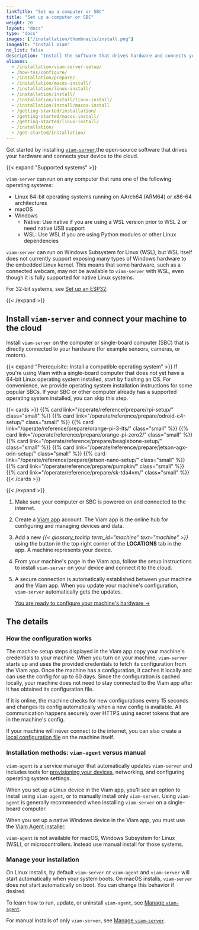```yaml
---
linkTitle: "Set up a computer or SBC"
title: "Set up a computer or SBC"
weight: 20
layout: "docs"
type: "docs"
images: ["/installation/thumbnails/install.png"]
imageAlt: "Install Viam"
no_list: false
description: "Install the software that drives hardware and connects your device to the cloud."
aliases:
  - /installation/viam-server-setup/
  - /how-tos/configure/
  - /installation/prepare/
  - /installation/macos-install/
  - /installation/linux-install/
  - /installation/install/
  - /installation/install/linux-install/
  - /installation/install/macos-install
  - /getting-started/installation/
  - /getting-started/macos-install/
  - /getting-started/linux-install/
  - /installation/
  - /get-started/installation/
---
```


Get started by installing [`viam-server`](/operate/reference/viam-server/),the open-source software that drives your hardware and connects your device to the cloud.

{{< expand "Supported systems" >}}

`viam-server` can run on any computer that runs one of the following operating systems:

- Linux 64-bit operating systems running on AArch64 (ARM64) or x86-64 architectures
- macOS
- Windows
  - Native: Use native if you are using a WSL version prior to WSL 2 or need native USB support
  - WSL: Use WSL if you are using Python modules or other Linux dependencies

`viam-server` can run on Windows Subsystem for Linux (WSL), but WSL itself does not currently support exposing many types of Windows hardware to the embedded Linux kernel.
This means that some hardware, such as a connected webcam, may not be available to `viam-server` with WSL, even though it is fully supported for native Linux systems.

For 32-bit systems, see [Set up an ESP32](/operate/get-started/setup-micro/).

{{< /expand >}}

## Install `viam-server` and connect your machine to the cloud

Install `viam-server` on the computer or single-board computer (SBC) that is directly connected to your hardware (for example sensors, cameras, or motors).

{{< expand "Prerequisite: Install a compatible operating system" >}}
If you're using Viam with a single-board computer that does not yet have a 64-bit Linux operating system installed, start by flashing an OS.
For convenience, we provide operating system installation instructions for some popular SBCs.
If your SBC or other computer already has a supported operating system installed, you can skip this step.

{{< cards >}}
{{% card link="/operate/reference/prepare/rpi-setup/" class="small" %}}
{{% card link="/operate/reference/prepare/odroid-c4-setup/" class="small" %}}
{{% card link="/operate/reference/prepare/orange-pi-3-lts/" class="small" %}}
{{% card link="/operate/reference/prepare/orange-pi-zero2/" class="small" %}}
{{% card link="/operate/reference/prepare/beaglebone-setup/" class="small" %}}
{{% card link="/operate/reference/prepare/jetson-agx-orin-setup/" class="small" %}}
{{% card link="/operate/reference/prepare/jetson-nano-setup/" class="small" %}}
{{% card link="/operate/reference/prepare/pumpkin/" class="small" %}}
{{% card link="/operate/reference/prepare/sk-tda4vm/" class="small" %}}
{{< /cards >}}

{{< /expand >}}

1. Make sure your computer or SBC is powered on and connected to the internet.

1. Create a [Viam app](https://app.viam.com) account.
   The Viam app is the online hub for configuring and managing devices and data.

1. Add a new _{{< glossary_tooltip term_id="machine" text="machine" >}}_ using the button in the top right corner of the **LOCATIONS** tab in the app.
   A machine represents your device.

1. From your machine's page in the Viam app, follow the setup instructions to install `viam-server` on your device and connect it to the cloud.

1. A secure connection is automatically established between your machine and the Viam app.
   When you update your machine's configuration, `viam-server` automatically gets the updates.

   [You are ready to configure your machine's hardware ->](/operate/get-started/supported-hardware/)

## The details

### How the configuration works

The machine setup steps displayed in the Viam app copy your machine's credentials to your machine.
When you turn on your machine, `viam-server` starts up and uses the provided credentials to fetch its configuration from the Viam app.
Once the machine has a configuration, it caches it locally and can use the config for up to 60 days.
Since the configuration is cached locally, your machine does not need to stay connected to the Viam app after it has obtained its configuration file.

If it is online, the machine checks for new configurations every 15 seconds and changes its config automatically when a new config is available.
All communication happens securely over HTTPS using secret tokens that are in the machine's config.

If your machine will never connect to the internet, you can also create a [local configuration file](/operate/reference/viam-server/local-configuration-file/) on the machine itself.

### Installation methods: `viam-agent` versus manual

`viam-agent` is a service manager that automatically updates `viam-server` and includes tools for [provisioning your devices](/manage/fleet/provision/setup/), networking, and configuring operating system settings.

When you set up a Linux device in the Viam app, you'll see an option to install using `viam-agent`, or to manually install only `viam-server`.
Using `viam-agent` is generally recommended when installing `viam-server` on a single-board computer.

When you set up a native Windows device in the Viam app, you must use the [Viam Agent installer](https://storage.googleapis.com/packages.viam.com/apps/viam-agent/viam-agent-stable.msi).

`viam-agent` is not available for macOS, Windows Subsystem for Linux (WSL), or microcontrollers.
Instead use manual install for those systems.

### Manage your installation

On Linux installs, by default `viam-server` or `viam-agent` and `viam-server` will start automatically when your system boots.
On macOS installs, `viam-server` does not start automatically on boot.
You can change this behavior if desired.

To learn how to run, update, or uninstall `viam-agent`, see [Manage `viam-agent`](/manage/reference/viam-agent/manage-viam-agent/).

For manual installs of only `viam-server`, see [Manage `viam-server`](/operate/reference/viam-server/manage-viam-server/).
